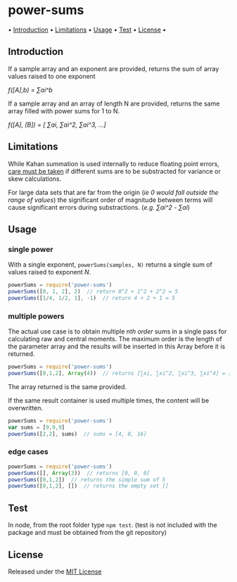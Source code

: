<!-- markdownlint-disable MD004 MD007 MD010 MD041 MD022 MD024 MD032 -->
# power-sums

• [Introduction](#Itroduction) • [Limitations](#Limitations) • [Usage](#Usage)  • [Test](#test) • [License](#License) •

## Introduction

If a sample array and an exponent are provided, returns the sum of array values raised to one exponent

*f([A],b) = ∑ai^b*

If a sample array and an array of length N are provided, returns the same array filled with power sums for 1 to N.

*f([A], [B]) = [ ∑ai, ∑ai^2, ∑ai^3, ...]*

## Limitations

While Kahan summation is used internally to reduce floating point errors,
[care must be taken](https://en.wikipedia.org/wiki/Algorithms_for_calculating_variance)
if different sums are to be substracted for variance or skew calculations.

For large data sets that are far from the origin (*ie 0 would fall outside the range of values*) the significant order of magnitude between terms will cause significant errors during substractions. (*e.g. ∑ai^2 - ∑ai*)

## Usage

### single power

With a single exponent, `powerSums(samples, N)` returns a single sum of values raised to exponent *N*.

```javascript
powerSums = require('power-sums')
powerSums([0, 1, 2], 2)  // return 0^2 + 1^2 + 2^2 = 5
powerSums([1/4, 1/2, 1], -1)  // return 4 + 2 + 1 = 5
```

### multiple powers

The actual use case is to obtain multiple *nth order* sums in a single pass for calculating raw and central moments.
The maximum order is the length of the parameter array and the results will be inserted in this Array before it is returned.

```javascript
powerSums = require('power-sums')
powerSums([0,1,2], Array(4))  // returns [∑xi, ∑xi^2, ∑xi^3, ∑xi^4] = [3, 5, 9, 17]
```

The array returned is the same provided.

If the same result container is used multiple times, the content will be overwritten.

```javascript
powerSums = require('power-sums')
var sums = [9,9,9]
powerSums([2,2], sums)  // sums = [4, 8, 16]
```

### edge cases

```javascript
powerSums = require('power-sums')
powerSums([], Array(3))  // returns [0, 0, 0]
powerSums([0,1,2])  // returns the simple sum of 5
powerSums([0,1,2], [])  // returns the empty set []
```

## Test

In node, from the root folder type `npm test`.
(test is not included with the package and must be obtained from the git repository)

## License

Released under the [MIT License](http://www.opensource.org/licenses/MIT)
